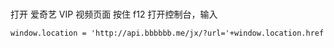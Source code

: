 # 


打开 爱奇艺 VIP 视频页面
按住 f12 打开控制台，输入
```
window.location = 'http://api.bbbbbb.me/jx/?url='+window.location.href 
```

